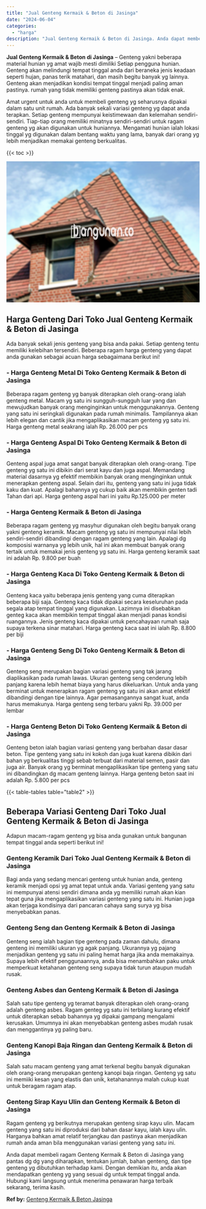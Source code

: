 ```yaml
---
title: "Jual Genteng Kermaik & Beton di Jasinga"
date: "2024-06-04"
categories: 
  - "harga"
description: "Jual Genteng Kermaik & Beton di Jasinga. Anda dapat membeli ragam Genteng Kermaik & Beton di Jasinga yang pantas dg dg yang diharapkan, tentukan jumlah, baha..."
---
```


**Jual Genteng Kermaik & Beton di Jasinga** – Genteng yakni beberapa material hunian yg amat wajib mesti dimiliki Setiap pengguna hunian. Genteng akan melindungi tempat tinggal anda dari beraneka jenis keadaan seperti hujan, panas terik matahari, dan masih begitu banyak yg lainnya. Genteng akan menjadikan kondisi tempat tinggal menjadi paling aman pastinya. rumah yang tidak memiliki genteng pastinya akan tidak enak.

Amat urgent untuk anda untuk membeli genteng yg seharusnya dipakai dalam satu unit rumah. Ada banyak sekali variasi genteng yg dapat anda terapkan. Setiap genteng mempunyai keistimewaan dan kelemahan sendiri-sendiri. Tiap-tiap orang memiliki minatnya sendiri-sendiri untuk ragam genteng yg akan digunakan untuk huniannya. Mengamati hunian ialah lokasi tinggal yg digunakan dalam bentang waktu yang lama, banyak dari orang yg lebih menjadikan memakai genteng berkualitas.

{{< toc >}}

![Jual Genteng Kermaik & Beton di Jasinga](/images/genteng-minimalis-murah23.png)

## Harga Genteng Dari Toko Jual Genteng Kermaik & Beton di Jasinga

Ada banyak sekali jenis genteng yang bisa anda pakai. Setiap genteng tentu memiliki kelebihan tersendiri. Beberapa ragam harga genteng yang dapat anda gunakan sebagai acuan harga sebagaimana berikut ini!

### \- Harga Genteng Metal Di Toko Genteng Kermaik & Beton di Jasinga

Beberapa ragam genteng yg banyak diterapkan oleh orang-orang ialah genteng metal. Macam yg satu ini sungguh-sungguh luar yang dan mewujudkan banyak orang menginginkan untuk menggunakannya. Genteng yang satu ini seringkali digunakan pada rumah minimalis. Tampilannya akan lebih elegan dan cantik jika mengaplikasikan macam genteng yg satu ini. Harga genteng metal seakrang ialah Rp. 26.000 per pcs

### \- Harga Genteng Aspal Di Toko Genteng Kermaik & Beton di Jasinga

Genteng aspal juga amat sangat banyak diterapkan oleh orang-orang. Tipe genteng yg satu ini dibikin dari serat kayu dan juga aspal. Memandang material dasarnya yg efektif membikin banyak orang menginginkan untuk menerapkan genteng aspal. Selain dari itu, genteng yang satu ini juga tidak kaku dan kuat. Apalagi bahannya yg cukup baik akan membikin genten tadi Tahan dari api. Harga genteng aspal hari ini yaitu Rp.125.000 per meter

### \- Harga Genteng Kermaik & Beton di Jasinga

Beberapa ragam genteng yg masyhur digunakan oleh begitu banyak orang yakni genteng keramik. Macam genteng yg satu ini mempunyai nilai lebih sendiri-sendiri dibandingi dengan ragam genteng yang lain. Apalagi dg komposisi warnanya yg lebih unik, hal ini akan membuat banyak orang tertaik untuk memakai jenis genteng yg satu ini. Harga genteng keramik saat ini adalah Rp. 9.800 per buah

### \- Harga Genteng Kaca Di Toko Genteng Kermaik & Beton di Jasinga

Genteng kaca yaitu beberapa jenis genteng yang cuma diterapkan beberapa biji saja. Genteng kaca tidak dipakai secara keseluruhan pada segala atap tempat tinggal yang digunakan. Lazimnya ini disebabkan genteg kaca akan membikin tempat tinggal akan menjadi panas kondisi ruangannya. Jenis genteng kaca dipakai untuk pencahayaan rumah saja supaya terkena sinar matahari. Harga genteng kaca saat ini ialah Rp. 8.800 per biji

### \- Harga Genteng Seng Di Toko Genteng Kermaik & Beton di Jasinga

Genteng seng merupakan bagian variasi genteng yang tak jarang diaplikasikan pada rumah lawas. Ukuran genteng seng cenderung lebih panjang karena lebih hemat biaya yang harus dikeluarkan. Untuk anda yang berminat untuk menerapkan ragam genteng yg satu ini akan amat efektif dibandingi dengan tipe lainnya. Agar pemasangannya sangat kuat, anda harus memakunya. Harga genteng seng terbaru yakni Rp. 39.000 per lembar

### \- Harga Genteng Beton Di Toko Genteng Kermaik & Beton di Jasinga

Genteng beton ialah bagian variasi genteng yang berbahan dasar dasar beton. Tipe genteng yang satu ini kokoh dan juga kuat karena dibikin dari bahan yg berkualitas tinggi sebab terbuat dari material semen, pasir dan juga air. Banyak orang yg berminat mengaplikasikan tipe genteng yang satu ini dibandingkan dg macam genteng lainnya. Harga genteng beton saat ini adalah Rp. 5.800 per pcs

{{< table-tables table="table2" >}}

## Beberapa Variasi Genteng Dari Toko Jual Genteng Kermaik & Beton di Jasinga

Adapun macam-ragam genteng yg bisa anda gunakan untuk bangunan tempat tinggal anda seperti berikut ini!

### Genteng Keramik Dari Toko Jual Genteng Kermaik & Beton di Jasinga

Bagi anda yang sedang mencari genteng untuk hunian anda, genteng keramik menjadi opsi yg amat tepat untuk anda. Variasi genteng yang satu ini mempunyai atensi sendiri dimana anda yg memiliki rumah akan kian tepat guna jika mengaplikasikan variasi genteng yang satu ini. Hunian juga akan terjaga kondisinya dari pancaran cahaya sang surya yg bisa menyebabkan panas.

### Genteng Seng dan Genteng Kermaik & Beton di Jasinga

Genteng seng ialah bagian tipe genteng pada zaman dahulu, dimana genteng ini memiliki ukuran yg agak panjang. Ukurannya yg pajang menjadikan genteng yg satu ini paling hemat harga jika anda memakainya. Supaya lebih efektif penggunaannya, anda bisa menambahkan paku untuk memperkuat ketahanan genteng seng supaya tidak turun ataupun mudah rusak.

### Genteng Asbes dan Genteng Kermaik & Beton di Jasinga

Salah satu tipe genteng yg teramat banyak diterapkan oleh orang-orang adalah genteng asbes. Ragam genteg yg satu ini terbilang kurang efektif untuk diterapkan sebab bahannya yg dipakai gampang mengalami kerusakan. Umumnya ini akan menyebabkan genteng asbes mudah rusak dan menggantinya yg paling baru.

### Genteng Kanopi Baja Ringan dan Genteng Kermaik & Beton di Jasinga

Salah satu macam genteng yang amat terkenal begitu banyak digunakan oleh orang-orang merupakan genteng kanopi baja ringan. Genteng yg satu ini memiiki kesan yang elastis dan unik, ketahanannya malah cukup kuat untuk beragam ragam atap.

### Genteng Sirap Kayu Ulin dan Genteng Kermaik & Beton di Jasinga

Ragam genteng yg berikutnya merupakan genteng sirap kayu ulin. Macam genteng yang satu ini diproduksi dari bahan dasar kayu, ialah kayu ulin. Harganya bahkan amat relatif terjangkau dan pastinya akan menjadikan rumah anda aman bila menggunakan variasi genteng yang satu ini.

Anda dapat membeli ragam Genteng Kermaik & Beton di Jasinga yang pantas dg dg yang diharapkan, tentukan jumlah, bahan genteng, dan tipe genteng yg dibutuhkan terhadap kami. Dengan demikian itu, anda akan mendapatkan genteng yg yang sesuai dg untuk tempat tinggal anda. Hubungi kami langsung untuk menerima penawaran harga terbaik sekarang, terima kasih.

**Ref by:**  [Genteng Kermaik & Beton  Jasinga](https://id.wikipedia.org/wiki/Genteng)
